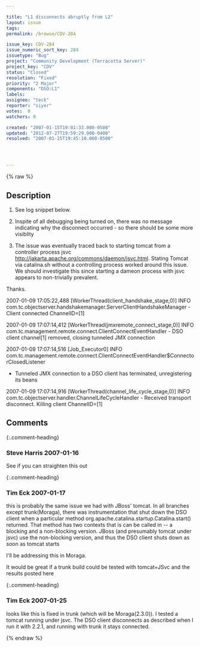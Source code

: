```yaml
---

title: "L1 disconnects abruptly from L2"
layout: issue
tags: 
permalink: /browse/CDV-284

issue_key: CDV-284
issue_numeric_sort_key: 284
issuetype: "Bug"
project: "Community Development (Terracotta Server)"
project_key: "CDV"
status: "Closed"
resolution: "Fixed"
priority: "2 Major"
components: "DSO:L1"
labels: 
assignee: "teck"
reporter: "siyer"
votes:  0
watchers: 0

created: "2007-01-15T19:01:33.000-0500"
updated: "2012-07-27T19:59:29.000-0400"
resolved: "2007-01-25T19:45:10.000-0500"




---
```


{% raw %}

## Description

<div markdown="1" class="description">

1. See log snippet below.

2. Inspite of all debugging being turned on, there was no message indicating why the disconnect occurred - so there should be some more visiblity

3. The issue was eventually traced back to starting tomcat from a controller process jsvc http://jakarta.apache.org/commons/daemon/jsvc.html. Stating Tomcat via catalina.sh without a controlling process worked around this issue. We should investigate this since starting a dameon process with jsvc appears to non-trivially prevalent.

Thanks.

2007-01-09 17:05:22,488 [WorkerThread(client\_handshake\_stage,0)] INFO com.tc.objectserver.handshakemanager.ServerClientHandshakeManager - Client connected ChannelID=[1]

2007-01-09 17:07:14,412 [WorkerThread(jmxremote\_connect\_stage,0)] INFO com.tc.management.remote.connect.ClientConnectEventHandler - DSO client channel[1] removed, closing tunneled JMX connection

2007-01-09 17:07:14,516 [Job\_Executor0] INFO com.tc.management.remote.connect.ClientConnectEventHandler$ConnectorClosedListener
- Tunneled JMX connection to a DSO client has terminated, unregistering its beans

2007-01-09 17:07:14,916 [WorkerThread(channel\_life\_cycle\_stage,0)]
INFO com.tc.objectserver.handler.ChannelLifeCycleHandler - Received transport disconnect.  Killing client ChannelID=[1]


</div>

## Comments


{:.comment-heading}
### **Steve Harris** <span class="date">2007-01-16</span>

<div markdown="1" class="comment">

See if you can straighten this out 

</div>


{:.comment-heading}
### **Tim Eck** <span class="date">2007-01-17</span>

<div markdown="1" class="comment">

this is probably the same issue we had with JBoss' tomcat. In all branches except trunk(Moraga), there was instrumentation that shut down the DSO client when a particular method  org.apache.catalina.startup.Catalina.start() returned. That method has two contexts that is can be called in -- a blocking and a non-blocking version. JBoss (and presumably tomcat under jsvc) use the non-blocking version, and thus the DSO client shuts down as soon as tomcat starts

I'll be addressing this in Moraga. 

It would be great if a trunk build could be tested with tomcat+JSvc and the results posted here

</div>


{:.comment-heading}
### **Tim Eck** <span class="date">2007-01-25</span>

<div markdown="1" class="comment">

looks like this is fixed in trunk (which will be Moraga(2.3.0)). I tested a tomcat running under jsvc. The DSO client disconnects as described when I run it with 2.2.1, and running with trunk it stays connected.

</div>



{% endraw %}
